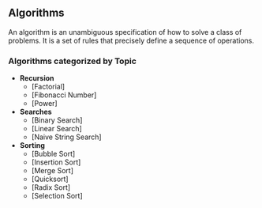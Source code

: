 ## Algorithms

An algorithm is an unambiguous specification of how to solve a class of problems. It is
a set of rules that precisely define a sequence of operations.

### Algorithms categorized by Topic

* **Recursion**
  * [Factorial]
  * [Fibonacci Number]
  * [Power]
* **Searches**
  * [Binary Search]
  * [Linear Search]
  * [Naive String Search]
* **Sorting**
  * [Bubble Sort]
  * [Insertion Sort]
  * [Merge Sort]
  * [Quicksort]
  * [Radix Sort]
  * [Selection Sort]
